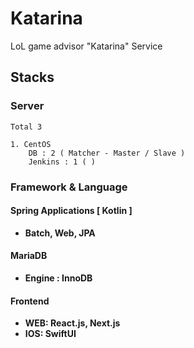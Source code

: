 # Katarina
LoL game advisor "Katarina" Service



## Stacks

### Server

~~~
Total 3

1. CentOS
	DB : 2 ( Matcher - Master / Slave )
	Jenkins : 1 ( )
~~~

### Framework & Language

#### Spring Applications [ Kotlin ]

- **Batch, Web, JPA**

#### MariaDB

- **Engine : InnoDB**

#### Frontend

- **WEB: React.js, Next.js**
- **IOS: SwiftUI**

